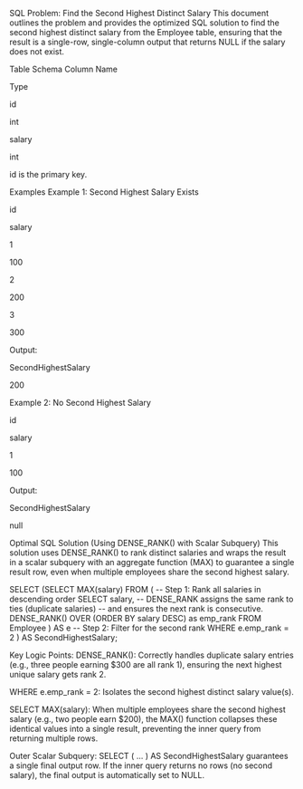 SQL Problem: Find the Second Highest Distinct Salary
This document outlines the problem and provides the optimized SQL solution to find the second highest distinct salary from the Employee table, ensuring that the result is a single-row, single-column output that returns NULL if the salary does not exist.

Table Schema
Column Name

Type

id

int

salary

int

id is the primary key.

Examples
Example 1: Second Highest Salary Exists

id

salary

1

100

2

200

3

300

Output:

SecondHighestSalary

200

Example 2: No Second Highest Salary

id

salary

1

100

Output:

SecondHighestSalary

null

Optimal SQL Solution (Using DENSE_RANK() with Scalar Subquery)
This solution uses DENSE_RANK() to rank distinct salaries and wraps the result in a scalar subquery with an aggregate function (MAX) to guarantee a single result row, even when multiple employees share the second highest salary.

SELECT
    (SELECT MAX(salary)
     FROM (
         -- Step 1: Rank all salaries in descending order
         SELECT
             salary,
             -- DENSE_RANK assigns the same rank to ties (duplicate salaries)
             -- and ensures the next rank is consecutive.
             DENSE_RANK() OVER (ORDER BY salary DESC) as emp_rank 
         FROM
             Employee
         ) AS e
     -- Step 2: Filter for the second rank
     WHERE
         e.emp_rank = 2
    ) AS SecondHighestSalary;

Key Logic Points:
DENSE_RANK(): Correctly handles duplicate salary entries (e.g., three people earning $300 are all rank 1), ensuring the next highest unique salary gets rank 2.

WHERE e.emp_rank = 2: Isolates the second highest distinct salary value(s).

SELECT MAX(salary): When multiple employees share the second highest salary (e.g., two people earn $200), the MAX() function collapses these identical values into a single result, preventing the inner query from returning multiple rows.

Outer Scalar Subquery: SELECT ( ... ) AS SecondHighestSalary guarantees a single final output row. If the inner query returns no rows (no second salary), the final output is automatically set to NULL.
